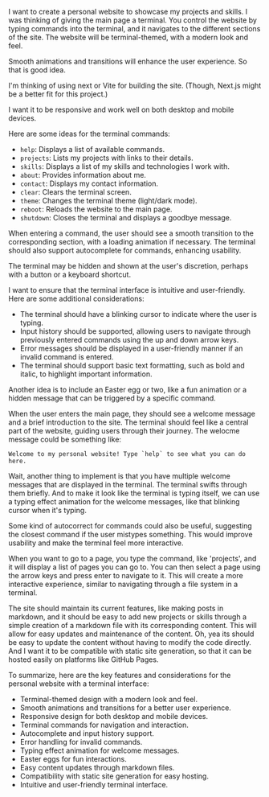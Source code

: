 I want to create a personal website to showcase my projects and skills. I was thinking of giving the main page a terminal. You control the website by typing commands into the terminal, and it navigates to the different sections of the site. The website will be terminal-themed, with a modern look and feel.

Smooth animations and transitions will enhance the user experience. So that is good idea. 

I'm thinking of using next or Vite for building the site. (Though, Next.js might be a better fit for this project.) 

I want it to be responsive and work well on both desktop and mobile devices.

Here are some ideas for the terminal commands:
- `help`: Displays a list of available commands.
- `projects`: Lists my projects with links to their details.
- `skills`: Displays a list of my skills and technologies I work with.
- `about`: Provides information about me.
- `contact`: Displays my contact information.
- `clear`: Clears the terminal screen.
- `theme`: Changes the terminal theme (light/dark mode).
- `reboot`: Reloads the website to the main page.
- `shutdown`: Closes the terminal and displays a goodbye message.

When entering a command, the user should see a smooth transition to the corresponding section, with a loading animation if necessary. The terminal should also support autocomplete for commands, enhancing usability.

The terminal may be hidden and shown at the user's discretion, perhaps with a button or a keyboard shortcut.

I want to ensure that the terminal interface is intuitive and user-friendly. Here are some additional considerations:
- The terminal should have a blinking cursor to indicate where the user is typing.
- Input history should be supported, allowing users to navigate through previously entered commands using the up and down arrow keys.
- Error messages should be displayed in a user-friendly manner if an invalid command is entered.
- The terminal should support basic text formatting, such as bold and italic, to highlight important information.

Another idea is to include an Easter egg or two, like a fun animation or a hidden message that can be triggered by a specific command.

When the user enters the main page, they should see a welcome message and a brief introduction to the site. The terminal should feel like a central part of the website, guiding users through their journey.
The welocme message could be something like:

```
Welcome to my personal website! Type `help` to see what you can do here.
```
Wait, another thing to implement is that you have multiple welcome messages that are displayed in the terminal. The terminal swifts through them briefly. And to make it look like the terminal is typing itself, we can use a typing effect animation for the welcome messages, like that blinking cursor when it's typing.

Some kind of autocorrect for commands could also be useful, suggesting the closest command if the user mistypes something. This would improve usability and make the terminal feel more interactive.

When you want to go to a page, you type the command, like 'projects', and it will display a list of pages you can go to. You can then select a page using the arrow keys and press enter to navigate to it. This will create a more interactive experience, similar to navigating through a file system in a terminal.

The site should maintain its current features, like making posts in markdown, and it should be easy to add new projects or skills through a simple creation of a markdown file with its corresponding content. This will allow for easy updates and maintenance of the content.
Oh, yea its should be easy to update the content without having to modify the code directly. And I want it to be compatible with static site generation, so that it can be hosted easily on platforms like GitHub Pages.

To summarize, here are the key features and considerations for the personal website with a terminal interface:
- Terminal-themed design with a modern look and feel.
- Smooth animations and transitions for a better user experience.
- Responsive design for both desktop and mobile devices.
- Terminal commands for navigation and interaction.
- Autocomplete and input history support.
- Error handling for invalid commands.
- Typing effect animation for welcome messages.
- Easter eggs for fun interactions.
- Easy content updates through markdown files.
- Compatibility with static site generation for easy hosting.
- Intuitive and user-friendly terminal interface.